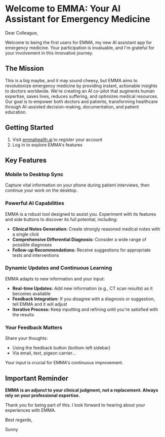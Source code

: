 # Welcome to EMMA: Your AI Assistant for Emergency Medicine

Dear Colleague,

Welcome to being the first users for EMMA, my new AI assistant app for emergency medicine. Your participation is invaluable, and I'm grateful for your involvement in this innovative journey.

## The Mission

This is a big maybe, and it may sound cheesy, but EMMA aims to revolutionize emergency medicine by providing instant, actionable insights to doctors worldwide. We're creating an AI co-pilot that augments human expertise, saves lives, reduces suffering, and optimizes medical resources. Our goal is to empower both doctors and patients, transforming healthcare through AI-assisted decision-making, documentation, and patient education.

## Getting Started

1. Visit [emmahealth.ai](https://emmahealth.ai) to register your account
2. Log in to explore EMMA's features

## Key Features

### Mobile to Desktop Sync
Capture vital information on your phone during patient interviews, then continue your work on the desktop.

### Powerful AI Capabilities
EMMA is a robust tool designed to assist you. Experiment with its features and side buttons to discover its full potential, including:

- **Clinical Notes Generation:** Create strongly reasoned medical notes with a single click
- **Comprehensive Differential Diagnosis:** Consider a wide range of possible diagnoses
- **Follow-up Recommendations:** Receive suggestions for appropriate tests and interventions

### Dynamic Updates and Continuous Learning
EMMA adapts to new information and your input:

- **Real-time Updates:** Add new information (e.g., CT scan results) as it becomes available
- **Feedback Integration:** If you disagree with a diagnosis or suggestion, tell EMMA and it will adjust
- **Iterative Process:** Keep inputting and refining until you're satisfied with the results

### Your Feedback Matters
Share your thoughts:
- Using the feedback button (bottom-left sidebar)
- Via email, text, pigeon carrier...

Your input is crucial for EMMA's continuous improvement.

## Important Reminder

**EMMA is an adjunct to your clinical judgment, not a replacement. Always rely on your professional expertise.**

Thank you for being part of this. I look forward to hearing about your experiences with EMMA.

Best regards,

Sunny